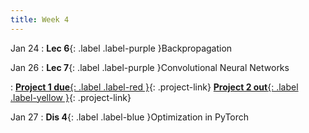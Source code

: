 ```yaml
---
title: Week 4
---
```


Jan 24
: **Lec 6**{: .label .label-purple }Backpropagation
  <!-- : [3.1](#), [2.2](#), [2.3](#) -->

Jan 26
: **Lec 7**{: .label .label-purple }Convolutional Neural Networks
  <!-- : [Solution](#) -->
: [**Project 1 due**{: .label .label-red }](/projects/#project-1){: .project-link} [**Project 2 out**{: .label .label-yellow }](/projects/#project-2){: .project-link}

Jan 27
: **Dis 4**{: .label .label-blue }Optimization in PyTorch
